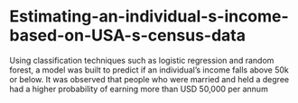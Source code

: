 # Estimating-an-individual-s-income-based-on-USA-s-census-data
Using classification techniques such as logistic regression and random forest, a model was built to predict if an individual’s income falls above 50k or below. It was observed that people who were married and held a degree had a higher probability of earning more than USD 50,000 per annum
